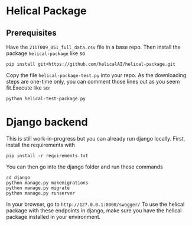 # Helical Package
## Prerequisites

Have the `21iT009_051_full_data.csv` file in a base repo.
Then install the package `helical-package` like so

```
pip install git+https://github.com/helicalAI/helical-package.git
```

Copy the file `helical-package-test.py` into your repo. As the downloading steps are one-time only, you can comment those lines out as you seem fit.Execute like so:
```
python helical-test-package.py
```

# Django backend
This is still work-in-progress but you can already run django locally.
First, install the requirements with 
```
pip install -r requirements.txt
```
You can then go into the django folder and run these commands
```
cd django
python manage.py makemigrations
python manage.py migrate
python manage.py runserver
```
In your browser, go to `http://127.0.0.1:8000/swagger/`
To use the helical package with these endpoints in django, make sure you have the helical package installed in your environment.
